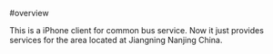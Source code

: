 #overview

This is a iPhone client for common bus service. Now it just provides services for the area located at Jiangning Nanjing China.